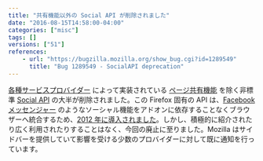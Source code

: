```yaml
---
title: "共有機能以外の Social API が削除されました"
date: "2016-08-15T14:58:00-04:00"
categories: ["misc"]
tags: []
versions: ["51"]
references:
    - url: "https://bugzilla.mozilla.org/show_bug.cgi?id=1289549"
      title: "Bug 1289549 - SocialAPI deprecation"
---
```

[各種サービスプロバイダー](https://activations.cdn.mozilla.net/ja/) によって実装されている [ページ共有機能](https://developer.mozilla.org/ja/docs/Mozilla/Projects/Social_API/Share) を除く非標準 [Social API](https://developer.mozilla.org/ja/docs/Mozilla/Projects/Social_API) の大半が削除されました。この Firefox 固有の API は、[Facebook メッセンジャー](https://www.mozilla.jp/blog/entry/10050/) のようなソーシャル機能をアドオンに依存することなくブラウザーへ統合するため、[2012 年に導入されました](https://blog.mozilla.org/labs/2012/03/experimenting-with-social-features-in-firefox/)。しかし、積極的に紹介されたり広く利用されたりすることはなく、今回の廃止に至りました。Mozilla はサイドバーを提供していて影響を受ける少数のプロバイダーに対して既に通知を行っています。
